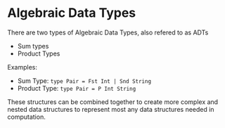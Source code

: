 # Algebraic Data Types

There are two types of Algebraic Data Types, also refered to as ADTs

* Sum types
* Product Types

Examples:

* Sum Type: `type Pair = Fst Int | Snd String`
* Product Type: `type Pair = P Int String`

These structures can be combined together to create more complex and nested data structures to represent most any data structures needed in computation.

